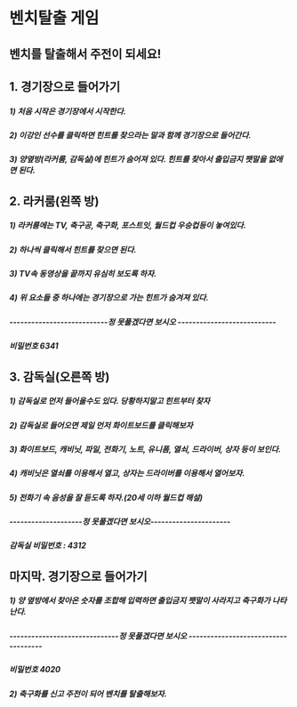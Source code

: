 벤치탈출 게임
==========================

벤치를 탈출해서 주전이 되세요!
-----------------------

## 1. 경기장으로 들어가기
##### 1) 처음 시작은 경기장에서 시작한다.
##### 2) 이강인 선수를 클릭하면 힌트를 찾으라는 말과 함께 경기장으로 들어간다.
##### 3) 양옆방(라커룸, 감독실)에 힌트가 숨어져 있다. 힌트를 찾아서 출입금지 팻말을 없애면 된다.


## 2. 라커룸(왼쪽 방)
##### 1) 라커룸에는 TV, 축구공, 축구화, 포스트잇, 월드컵 우승컵등이 놓여있다.
##### 2) 하나씩 클릭해서 힌트를 찾으면 된다.
##### 3) TV속 동영상을 끝까지 유심히 보도록 하자.
##### 4) 위 요소들 중 하나에는 경기장으로 가는 힌트가 숨겨져 있다.
##### ---------------------------정 못풀겠다면 보시오 ---------------------------
##### 비밀번호 6341

## 3. 감독실(오른쪽 방)
##### 1) 감독실로 먼저 들어올수도 있다. 당황하지말고 힌트부터 찾자
##### 2) 감독실로 들어오면 제일 먼저 화이트보드를 클릭해보자
##### 3) 화이트보드, 캐비닛, 파일, 전화기, 노트, 유니폼, 열쇠, 드라이버, 상자 등이 보인다.
##### 4) 캐비닛은 열쇠를 이용해서 열고, 상자는 드라이버를 이용해서 열어보자.
##### 5) 전화기 속 음성을 잘 듣도록 하자.(20세 이하 월드컵 해설)
##### --------------------정 못풀겠다면 보시오----------------------
##### 감독실 비밀번호 : 4312


## 마지막. 경기장으로 들어가기
##### 1) 양 옆방에서 찾아온 숫자를 조합해 입력하면 출입금지 팻말이 사라지고 축구화가 나타난다.
##### ------------------------------정 못풀겠다면 보시오 ------------------------------------
##### 비밀번호 4020
##### 2) 축구화를 신고 주전이 되어 벤치를 탈출해보자.


